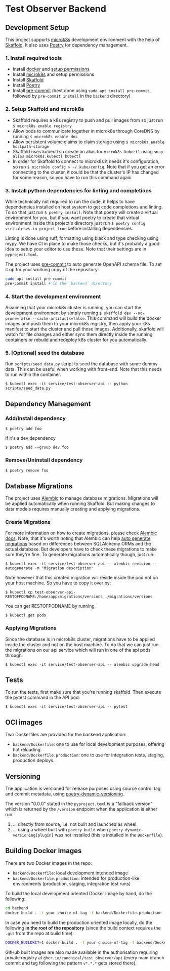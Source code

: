 # Test Observer Backend

## Development Setup

This project supports [microk8s](https://microk8s.io/) development environment with the help of [Skaffold](https://skaffold.dev/). It also uses [Poetry](https://python-poetry.org/) for dependency management.

### 1. Install required tools

- Install [docker](https://docs.docker.com/engine/install/ubuntu/) and [setup permissions](https://docs.docker.com/engine/install/linux-postinstall/)
- Install [microk8s](https://microk8s.io/docs/getting-started) and setup permissions
- Install [Skaffold](https://skaffold.dev/docs/install/#standalone-binary)
- Install [Poetry](https://python-poetry.org/docs/#installation)
- Install [pre-commit](https://pre-commit.com) (best done using `sudo apt install pre-commit`, followed by `pre-commit install` in the `backend` directory)

### 2. Setup Skaffold and microk8s

- Skaffold requires a k8s registry to push and pull images from so just run `$ microk8s enable registry`
- Allow pods to communicate together in microk8s through CoreDNS by running `$ microk8s enable dns`
- Allow persistent volume claims to claim storage using `$ microk8s enable hostpath-storage`
- Skaffold uses kubectl so create an alias for `microk8s.kubectl` using `snap alias microk8s.kubectl kubectl`
- In order for Skaffold to connect to microk8s it needs it's configuration, so run `$ microk8s config > ~/.kube/config`. Note that if you get an error connecting to the cluster, it could be that the cluster's IP has changed for some reason, so you have to run this command again

### 3. Install python dependencies for linting and completions

While technically not required to run the code, it helps to have dependencies installed on host system to get code completions and linting. To do that just run `$ poetry install`. Note that poetry will create a virtual environment for you, but if you want poetry to create that virtual environment inside this project's directory just run `$ poetry config virtualenvs.in-project true` before installing dependencies.

Linting is done using ruff, formatting using black and type checking using mypy. We have CI in place to make those checks, but it's probably a good idea to setup your editor to use these. Note that their settings are in `pyproject.toml`.

The project uses [pre-commit](https://pre-commit.com) to auto generate OpenAPI schema file. To set it up for your working copy of the repository:

```bash
sudo apt install pre-commit
pre-commit install # in the `backend` directory
```

### 4. Start the development environment

Assuming that your microk8s cluster is running, you can start the development environment by simply running `$ skaffold dev --no-prune=false --cache-artifacts=false`. This command will build the docker images and push them to your microk8s registry, then apply your k8s manifest to start the cluster and pull those images. Additionally, skaffold will watch for file changes and either sync them directly inside the running containers or rebuild and redeploy k8s cluster for you automatically.

### 5. [Optional] seed the database

Run `scripts/seed_data.py` script to seed the database with some dummy data. This can be useful when working with front-end. Note that this needs to run within the container.

`$ kubectl exec -it service/test-observer-api -- python scripts/seed_data.py`

## Dependency Management

### Add/Install dependency

`$ poetry add foo`

If it's a dev dependency

`$ poetry add --group dev foo`

### Remove/Uninstall dependency

`$ poetry remove foo`

## Database Migrations

The project uses [Alembic](https://alembic.sqlalchemy.org/en/latest/) to manage database migrations. Migrations will be applied automatically when running Skaffold. But making changes to data models requires manually creating and applying migrations.

### Create Migrations

For more information on how to create migrations, please check [Alembic docs](https://alembic.sqlalchemy.org/en/latest/). Note, that it's worth noting that Alembic can help [auto generate migrations](https://alembic.sqlalchemy.org/en/latest/autogenerate.html) based on differences between SQLAlchemy ORMs and the actual database. But developers have to check these migrations to make sure they're fine. To generate migrations automatically though, just run:

`$ kubectl exec -it service/test-observer-api -- alembic revision --autogenerate -m "Migration description"`

Note however that this created migration will reside inside the pod not on your host machine. So you have to copy it over by:

`$ kubectl cp test-observer-api-RESTOFPODNAME:/home/app/migrations/versions ./migrations/versions`

You can get RESTOFPODNAME by running

`$ kubectl get pods`

### Applying Migrations

Since the database is in microk8s cluster, migrations have to be applied inside the cluster and not on the host machine. To do that we can just run the migrations on our api service which will run in one of the api pods through:

`$ kubectl exec -it service/test-observer-api -- alembic upgrade head`

## Tests

To run the tests, first make sure that you're running skaffold. Then execute the pytest command in the API pod:

`$ kubectl exec -it service/test-observer-api -- pytest`

## OCI images

Two Dockerfiles are provided for the backend application:

- `backend/Dockerfile`: one to use for local development purposes, offering hot reloading.
- `backend/Dockerfile.production`: one to use for integration tests, staging, production deploys.

## Versioning

The application is versioned for release purposes using source control tag and commit metadata, using [poetry-dynamic-versioning](https://pypi.org/project/poetry-dynamic-versioning/).

The version "0.0.0" stated in the `pyproject.toml` is a "fallback version" which is returned by the `/version` endpoint when the application is either run:

1. ... directly from source, i.e. not built and launched as wheel.
2. ... using a wheel built with `poetry build` when `poetry-dynamic-versioning[plugin]` was not installed (this is installed in the `Dockerfile`).

## Building Docker images

There are two Docker images in the repo:

- `backend/Dockerfile`: local development intended image
- `backend/Dockerfile.production`: intended for production-like environments (production, staging, integration test runs)

To build the local development oriented Docker image by hand, do the following:

```bash
cd backend
docker build . -t your-choice-of-tag -f backend/Dockerfile.production
```

In case you need to build the production oriented image locally, do the following **in the root of the repository** (since the build context requires the `.git` from the repo at build time):

```bash
DOCKER_BUILDKIT=1 docker build . -t your-choice-of-tag -f backend/Dockerfile.production
```

GitHub built images are also made available in the authorisation requiring private registry at `ghcr.io/canonical/test_observer/api` (every main branch commit and tag following the pattern `v*.*.*` gets stored there).
